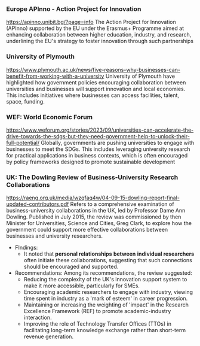 ### Europe APInno - Action Project for Innovation
https://apinno.unibit.bg/?page=info
The Action Project for Innovation (APInno) supported by the EU under the Erasmus+ Programme aimed at enhancing collaboration between higher education, industry, and research, underlining the EU's strategy to foster innovation through such partnerships

### University of Plymouth
https://www.plymouth.ac.uk/news/five-reasons-why-businesses-can-benefit-from-working-with-a-university
University of Plymouth have highlighted how government policies encouraging collaboration between universities and businesses will support innovation and local economies. This includes initiatives where businesses can access facilities, talent, space, funding. 

### WEF: World Economic Forum
https://www.weforum.org/stories/2023/09/universities-can-accelerate-the-drive-towards-the-sdgs-but-they-need-government-help-to-unlock-their-full-potential/
Globally, governments are pushing universities to engage with businesses to meet the SDGs. This includes leveraging university research for practical applications in business contexts, which is often encouraged by policy frameworks designed to promote sustainable development


### UK: The Dowling Review of Business-University Research Collaborations
https://raeng.org.uk/media/wzqfaq4w/04-09-15-dowling-report-final-updated-contributors.pdf
Refers to a comprehensive examination of business-university collaborations in the UK, led by Professor Dame Ann Dowling. Published in July 2015, the review was commissioned by then Minister for Universities, Science and Cities, Greg Clark, to explore how the government could support more effective collaborations between businesses and university researchers. 
- FIndings:
	- It noted that **personal relationships** **between** **individual researchers** often initiate these collaborations, suggesting that such connections should be encouraged and supported.
- Recommendations: Among its recommendations, the review suggested:
    - Reducing the complexity of the UK's innovation support system to make it more accessible, particularly for SMEs.
    - Encouraging academic researchers to engage with industry, viewing time spent in industry as a 'mark of esteem' in career progression.
    - Maintaining or increasing the weighting of 'impact' in the Research Excellence Framework (REF) to promote academic-industry interaction.
    - Improving the role of Technology Transfer Offices (TTOs) in facilitating long-term knowledge exchange rather than short-term revenue generation.
